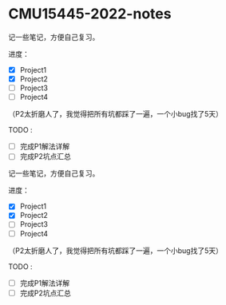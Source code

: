 ﻿# CMU15445-2022-notes

记一些笔记，方便自己复习。

进度：

* [x] Project1
* [x] Project2
* [ ] Project3
* [ ] Project4

（P2太折磨人了，我觉得把所有坑都踩了一遍，一个小bug找了5天）


TODO :
* [ ] 完成P1解法详解
* [ ] 完成P2坑点汇总

记一些笔记，方便自己复习。

进度：

* [x] Project1
* [x] Project2
* [ ] Project3
* [ ] Project4

（P2太折磨人了，我觉得把所有坑都踩了一遍，一个小bug找了5天）


TODO :
* [ ] 完成P1解法详解
* [ ] 完成P2坑点汇总
